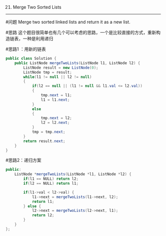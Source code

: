 21. Merge Two Sorted Lists  
---
#问题
Merge two sorted linked lists and return it as a new list. 

#思路
这个题目很简单也有几个可以考虑的思路，一个是比较直接的方式，重新构造链表，一种是利用递归


#思路1 ：用新的链表

```java
public class Solution {
    public ListNode mergeTwoLists(ListNode l1, ListNode l2) {
        ListNode result = new ListNode(0);
        ListNode tmp = result;
        while(l1 != null || l2 != null)
        {
            if(l2 == null || (l1 != null && l1.val <= l2.val))
            {
                tmp.next = l1;
                l1 = l1.next;
            }
            else 
            {
                tmp.next = l2;
                l2 = l2.next;
            }
            tmp = tmp.next;
        }
        return result.next;
    }
}

```


#思路2：递归方案
```java
public:
    ListNode *mergeTwoLists(ListNode *l1, ListNode *l2) {
        if(l1 == NULL) return l2;
        if(l2 == NULL) return l1;

        if(l1->val < l2->val) {
            l1->next = mergeTwoLists(l1->next, l2);
            return l1;
        } else {
            l2->next = mergeTwoLists(l2->next, l1);
            return l2;
        }
    }
};

```

